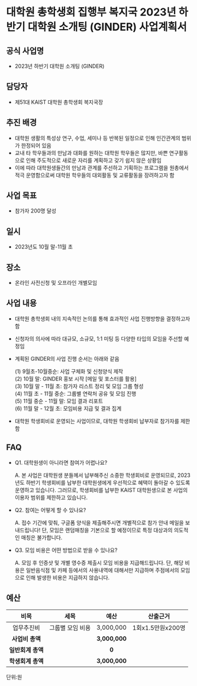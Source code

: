 대학원 총학생회 집행부 복지국 2023년 하반기 대학원 소개팅 (GINDER) 사업계획서
===

## 공식 사업명
- 2023년 하반기 대학원 소개팅 (GINDER)

## 담당자
- 제51대 KAIST 대학원 총학생회 복지국장

## 추진 배경
- 대학원 생활의 특성상 연구, 수업, 세미나 등 반복된 일정으로 인해 인간관계의 범위가 한정되어 있음
- 교내 타 학우들과의 만남과 대화를 원하는 대학원 학우들은 많지만, 바쁜 연구활동으로 인해 주도적으로 새로운 자리를 계획하고 갖기 쉽지 않은 상황임
- 이에 따라 대학원생들간의 만남과 관계를 주선하고 기획하는 프로그램을 원총에서 적극 운영함으로써 대학원 학우들의 대외활동 및 교류활동을 장려하고자 함

## 사업 목표
- 참가자 200명 달성

## 일시
- 2023년도 10월 말-11월 초

## 장소
- 온라인 사전신청 및 오프라인 개별모임

## 사업 내용
- 대학원 총학생회 내의 지속적인 논의를 통해 효과적인 사업 진행방향을 결정하고자 함
- 신청자의 의사에 따라 대규모, 소규모, 1:1 미팅 등 다양한 타입의 모임을 주선할 예정임
- 계획된 GINDER의 사업 진행 순서는 아래와 같음

	(1) 9월초-10월중순: 사업 구체화 및 신청양식 제작 <br/>
	(2) 10월 말: GINDER 홍보 시작 [메일 및 포스터를 활용] <br/>
	(3) 10월 말 - 11월 초: 참가자 리스트 정리 및 모임 그룹 형성 <br/>
	(4) 11월 초 - 11월 중순: 그룹별 연락처 공유 및 모임 진행 <br/>
	(5) 11월 중순 - 11월 말: 모임 결과 리포트 <br/>
	(6) 11월 말 - 12월 초: 모임비용 지급 및 결과 집계

- 대학원 학생회비로 운영되는 사업이므로, 대학원 학생회비 납부자로 참가자를 제한함

## FAQ
- Q1. 대학원생이 아니라면 참여가 어렵나요?

	A. 본 사업은 대학원생 분들께서 납부해주신 소중한 학생회비로 운영되므로, 2023년도 하반기 학생회비를 납부한 대학원생에게 우선적으로 혜택이 돌아갈 수 있도록 운영하고 있습니다. 그러므로, 학생회비를 납부한 KAIST 대학원생으로 본 사업의 이용자 범위를 제한하고 있습니다.

- Q2. 참여는 어떻게 할 수 있나요?

	A. 접수 기간에 맞춰, 구글폼 양식을 제출해주시면 개별적으로 참가 안내 메일을 보내드립니다! 단, 모임은 랜덤매칭을 기본으로 할 예정이므로 특정 대상과의 의도적인 매칭은 불가합니다.

- Q3. 모임 비용은 어떤 방법으로 받을 수 있나요?

	A. 모임 후 인증샷 및 개별 영수증 제출시 모임 비용을 지급해드립니다. 단, 해당 비용은 일반음식점 및 카페 등에서의 사용내역에 대해서만 지급하며 주점에서의 모임으로 인해 발생한 비용은 지급하지 않습니다.

## 예산

|  **비목** |   **세목**   | **예산** | **산출근거** |
|:----------:|:------------:|:--------:|:--------:|
|업무추진비| 그룹별 모임 비용 |  3,000,000 | 1회x1.5만원x200명 |
|   **사업비 총액**  |        | **3,000,000** |      |
|   **일반회계 총액**  |        | **0** |      |
|   **학생회계 총액**  |         | **3,000,000** |      |

단위:원 
